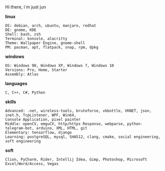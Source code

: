 #####
Hi there, i`m just jun

<b align="center">linux</b>

    OS: debian, arch, ubuntu, manjaro, redhat
    DE: gnome, KDE
    Shell: bash, zsh
    Terminal: konsole, alacritty
    Theme: Wallpaper Engine, gnome-shell
    PM: pacman, apt, flatpack, snap, rpm, dpkg 
<b align="center">windows</b>

    OS: Windows 98, Windows XP, Windows 7, Windows 10
    Versions: Pro, Home, Starter
    Assembly: Atlas 
<b align="center">languages</b>

    C, C++, C#, Python
<b align="center">skills</b>

    Advanced: .net, wireless-tools, bruteforse, vkbottle, VKNET, json, inet.h, TcpListener, WPF, Win64, 
    Console Application, pixel painter
    Middle: openCV, emguCV, http/https Response, webparse, python-telegram-bot, arduino, XML, HTML, git
    Elementary: tensorflow, django 
    Learning: postgreSQL, mysql, SHA512, clang, cmake, social engineering, soft engineering
<b align="center">soft</b>

    Clion, PyCharm, Rider, Intellij Idea, Gimp, Photoshop, Microsoft Excel/Word/Access, Vegas
    
    
    
